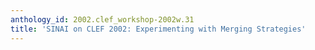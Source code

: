 ```yaml
---
anthology_id: 2002.clef_workshop-2002w.31
title: 'SINAI on CLEF 2002: Experimenting with Merging Strategies'
---
```

